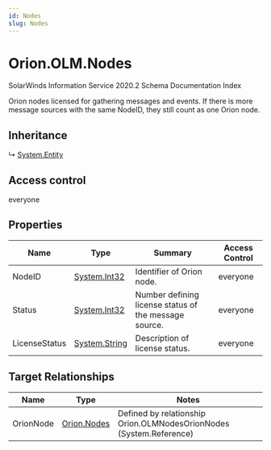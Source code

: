 ```yaml
---
id: Nodes
slug: Nodes
---
```


# Orion.OLM.Nodes

SolarWinds Information Service 2020.2 Schema Documentation Index

Orion nodes licensed for gathering messages and events. If there is more message sources with the same NodeID, they still count as one Orion node.

## Inheritance

↳ [System.Entity](./../System/Entity)

## Access control

everyone

## Properties

| Name | Type | Summary | Access Control |
| ------ | ------ | ------ | ------ |
| NodeID | [System.Int32](https://docs.microsoft.com/en-us/dotnet/api/system.int32) | Identifier of Orion node. | everyone |
| Status | [System.Int32](https://docs.microsoft.com/en-us/dotnet/api/system.int32) | Number defining license status of the message source. | everyone |
| LicenseStatus | [System.String](https://docs.microsoft.com/en-us/dotnet/api/system.string) | Description of license status. | everyone |

## Target Relationships

| Name | Type | Notes |
| ------ | ------ | ------ |
| OrionNode | [Orion.Nodes](./../Orion/Nodes) | Defined by relationship Orion.OLMNodesOrionNodes (System.Reference) |

